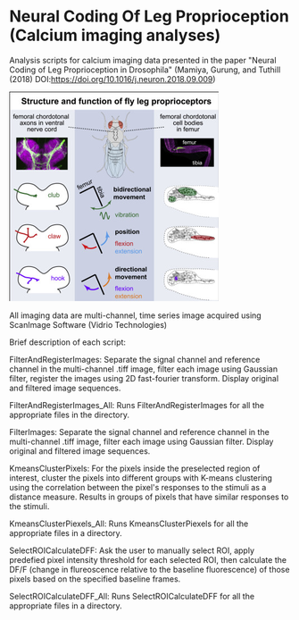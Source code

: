 # Neural Coding Of Leg Proprioception (Calcium imaging analyses)
Analysis scripts for calcium imaging data presented in the paper "Neural Coding of Leg Proprioception in Drosophila" (Mamiya, Gurung, and Tuthill (2018) DOI:https://doi.org/10.1016/j.neuron.2018.09.009)

![Graphical Abstract](Mamiya_etal_Neuron.jpg)

All imaging data are multi-channel, time series image acquired using ScanImage Software (Vidrio Technologies)

Brief description of each script:

FilterAndRegisterImages: Separate the signal channel and reference channel in the multi-channel .tiff image, filter each image using Gaussian filter, register the images using 2D fast-fourier transform. Display original and filtered image sequences.

FilterAndRegisterImages_All: Runs FilterAndRegisterImages for all the appropriate files in the directory.
 
FilterImages: Separate the signal channel and reference channel in the multi-channel .tiff image, filter each image using Gaussian filter. Display original and filtered image sequences.

KmeansClusterPixels: For the pixels inside the preselected region of interest, cluster the pixels into different groups with K-means clustering using the correlation between the pixel's responses to the stimuli as a distance measure. Results in groups of pixels that have similar responses to the stimuli.

KmeansClusterPiexels_All: Runs KmeansClusterPiexels for all the appropriate files in a directory.

SelectROICalculateDFF: Ask the user to manually select ROI, apply predefied pixel intensity threshold for each selected ROI, then calculate the DF/F (change in flureoscence relative to the baseline fluorescence) of those pixels based on the specified baseline frames.

SelectROICalculateDFF_All: Runs SelectROICalculateDFF for all the appropriate files in a directory.

